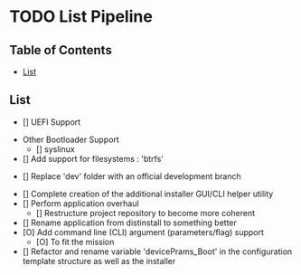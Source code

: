 # TODO List Pipeline

## Table of Contents
- [List](#list)

## List
+ [] UEFI Support
- Other Bootloader Support
    + [] syslinux
- [] Add support for filesystems : 'btrfs'
+ [] Replace 'dev' folder with an official development branch
- [] Complete creation of the additional installer GUI/CLI helper utility
- [] Perform application overhaul
    + [] Restructure project repository to become more coherent
- [] Rename application from distinstall to something better
- [O] Add command line (CLI) argument (parameters/flag) support
    + [O] To fit the mission
- [] Refactor and rename variable 'devicePrams_Boot' in the configuration template structure as well as the installer

